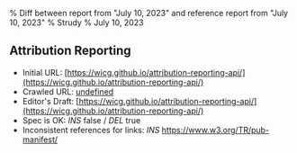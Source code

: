 % Diff between report from "July 10, 2023" and reference report from "July 10, 2023"
% Strudy
% July 10, 2023

## Attribution Reporting

- Initial URL: [https://wicg.github.io/attribution-reporting-api/](https://wicg.github.io/attribution-reporting-api/)
- Crawled URL: [undefined](undefined)
- Editor's Draft: [https://wicg.github.io/attribution-reporting-api/](https://wicg.github.io/attribution-reporting-api/)
- Spec is OK: *INS* false / *DEL* true
- Inconsistent references for links: *INS* https://www.w3.org/TR/pub-manifest/



